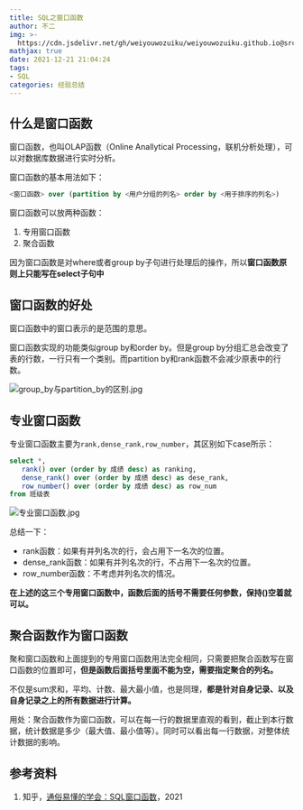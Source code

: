 ```yaml
---
title: SQL之窗口函数
author: 不二
img: >-
  https://cdn.jsdelivr.net/gh/weiyouwozuiku/weiyouwozuiku.github.io@src/source/_posts/PageImg/经验总结/SQL之窗口函数.jpg
mathjax: true
date: 2021-12-21 21:04:24
tags:
- SQL
categories: 经验总结
---
```


## 什么是窗口函数

窗口函数，也叫OLAP函数（Online Anallytical Processing，联机分析处理），可以对数据库数据进行实时分析。

窗口函数的基本用法如下：

```sql
<窗口函数> over (partition by <用户分组的列名> order by <用于排序的列名>) 
```

窗口函数可以放两种函数：

1. 专用窗口函数
2. 聚合函数

因为窗口函数是对where或者group by子句进行处理后的操作，所以**窗口函数原则上只能写在select子句中**

## 窗口函数的好处

窗口函数中的窗口表示的是范围的意思。

窗口函数实现的功能类似group by和order by。但是group by分组汇总会改变了表的行数，一行只有一个类别。而partition by和rank函数不会减少原表中的行数。

![group_by与partition_by的区别.jpg](https://cdn.jsdelivr.net/gh/weiyouwozuiku/weiyouwozuiku.github.io@src/source/_posts/经验总结/SQL之窗口函数/group_by与partition_by的区别.jpg)

## 专业窗口函数

专业窗口函数主要为`rank,dense_rank,row_number`，其区别如下case所示：

```sql
select *,
   rank() over (order by 成绩 desc) as ranking,
   dense_rank() over (order by 成绩 desc) as dese_rank,
   row_number() over (order by 成绩 desc) as row_num
from 班级表
```

![专业窗口函数.jpg](https://cdn.jsdelivr.net/gh/weiyouwozuiku/weiyouwozuiku.github.io@src/source/_posts/经验总结/SQL之窗口函数/专业窗口函数.jpg)

总结一下：

- rank函数：如果有并列名次的行，会占用下一名次的位置。
- dense_rank函数：如果有并列名次的行，不占用下一名次的位置。
- row_number函数：不考虑并列名次的情况。

**在上述的这三个专用窗口函数中，函数后面的括号不需要任何参数，保持()空着就可以。**

## 聚合函数作为窗口函数

聚和窗口函数和上面提到的专用窗口函数用法完全相同，只需要把聚合函数写在窗口函数的位置即可，**但是函数后面括号里面不能为空，需要指定聚合的列名。**

不仅是sum求和，平均、计数、最大最小值，也是同理，**都是针对自身记录、以及自身记录之上的所有数据进行计算。**

用处：聚合函数作为窗口函数，可以在每一行的数据里直观的看到，截止到本行数据，统计数据是多少（最大值、最小值等）。同时可以看出每一行数据，对整体统计数据的影响。

## 参考资料

1. 知乎，[通俗易懂的学会：SQL窗口函数](https://zhuanlan.zhihu.com/p/92654574)，2021

